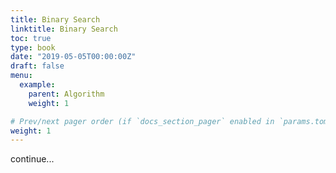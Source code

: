 ```yaml
---
title: Binary Search
linktitle: Binary Search
toc: true
type: book
date: "2019-05-05T00:00:00Z"
draft: false
menu:
  example:
    parent: Algorithm
    weight: 1

# Prev/next pager order (if `docs_section_pager` enabled in `params.toml`)
weight: 1
---
```


continue...

